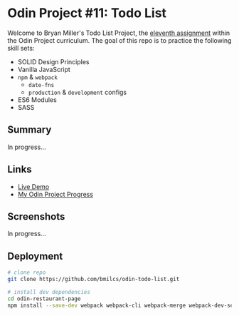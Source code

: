 # Odin Project #11: Todo List

Welcome to Bryan Miller's Todo List Project, the [eleventh assignment](https://www.theodinproject.com/lessons/node-path-javascript-todo-list) within the Odin Project curriculum. The goal of this repo is to practice the following skill sets:

- SOLID Design Principles
- Vanilla JavaScript
- `npm` & `webpack`
  - `date-fns`
  - `production` & `development` configs
- ES6 Modules
- SASS

## Summary

In progress...

## Links

- [Live Demo](https://bmilcs.github.io/odin-todo-list/)
- [My Odin Project Progress](https://github.com/bmilcs/odin-project)

## Screenshots

In progress...

## Deployment

```sh
# clone repo
git clone https://github.com/bmilcs/odin-todo-list.git

# install dev dependencies
cd odin-restaurant-page
npm install --save-dev webpack webpack-cli webpack-merge webpack-dev-server html-webpack-plugin style-loader css-loader sass-loader sass
```

